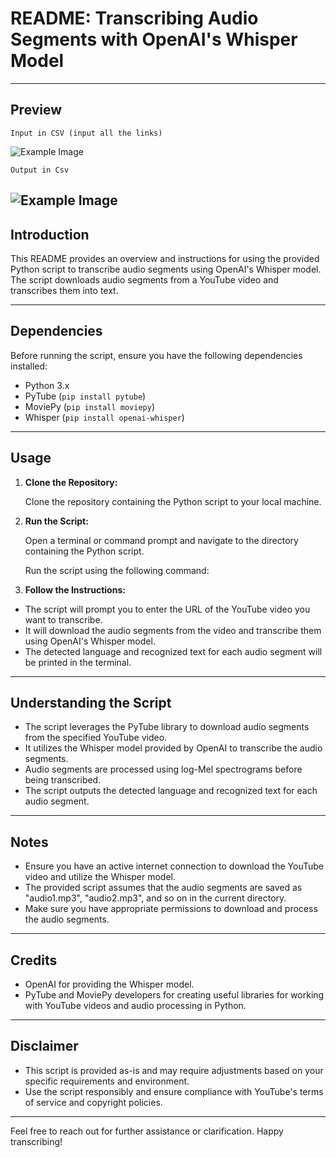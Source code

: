 # README: Transcribing Audio Segments with OpenAI's Whisper Model

---

## Preview
`Input in CSV (input all the links) `

![Example Image](./images/view1.png.png)

`Output in Csv`

![Example Image](./images/view2.png.png)
---

## Introduction

This README provides an overview and instructions for using the provided Python script to transcribe audio segments using OpenAI's Whisper model. The script downloads audio segments from a YouTube video and transcribes them into text.

---

## Dependencies

Before running the script, ensure you have the following dependencies installed:

- Python 3.x
- PyTube (`pip install pytube`)
- MoviePy (`pip install moviepy`)
- Whisper (`pip install openai-whisper`)

---

## Usage

1. **Clone the Repository:**

   Clone the repository containing the Python script to your local machine.

2. **Run the Script:**

   Open a terminal or command prompt and navigate to the directory containing the Python script.

   Run the script using the following command:


3. **Follow the Instructions:**

- The script will prompt you to enter the URL of the YouTube video you want to transcribe.
- It will download the audio segments from the video and transcribe them using OpenAI's Whisper model.
- The detected language and recognized text for each audio segment will be printed in the terminal.

---

## Understanding the Script

- The script leverages the PyTube library to download audio segments from the specified YouTube video.
- It utilizes the Whisper model provided by OpenAI to transcribe the audio segments.
- Audio segments are processed using log-Mel spectrograms before being transcribed.
- The script outputs the detected language and recognized text for each audio segment.

---

## Notes

- Ensure you have an active internet connection to download the YouTube video and utilize the Whisper model.
- The provided script assumes that the audio segments are saved as "audio1.mp3", "audio2.mp3", and so on in the current directory.
- Make sure you have appropriate permissions to download and process the audio segments.

---

## Credits

- OpenAI for providing the Whisper model.
- PyTube and MoviePy developers for creating useful libraries for working with YouTube videos and audio processing in Python.

---

## Disclaimer

- This script is provided as-is and may require adjustments based on your specific requirements and environment.
- Use the script responsibly and ensure compliance with YouTube's terms of service and copyright policies.

---

Feel free to reach out for further assistance or clarification. Happy transcribing!
